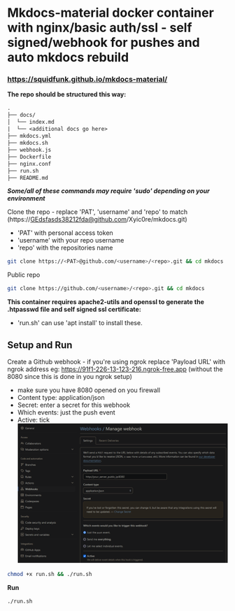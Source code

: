 # Mkdocs-material docker container with nginx/basic auth/ssl - self signed/webhook for pushes and auto mkdocs rebuild

### https://squidfunk.github.io/mkdocs-material/

**The repo should be structured this way:**

```
.
├── docs/
│  └── index.md
|  └── <additional docs go here>
├── mkdocs.yml
├── mkdocs.sh
├── webhook.js
├── Dockerfile
├── nginx.conf
├── run.sh
├── README.md
```

***Some/all of these commands may require 'sudo' depending on your environment***

Clone the repo - replace 'PAT', 'username' and 'repo' to match (https://GEdsfasds38212fda@github.com/Xyic0re/mkdocs.git)
 - 'PAT' with personal access token
 - 'username' with your repo username
 - 'repo' with the repositories name

```bash
git clone https://<PAT>@github.com/<username>/<repo>.git && cd mkdocs
```
Public repo
```bash
git clone https://github.com/<username>/<repo>.git && cd mkdocs
```

**This container requires apache2-utils and openssl to generate the .htpasswd file and self signed ssl certificate:** 
  - 'run.sh' can use 'apt install' to install these.

## Setup and Run

Create a Github webhook - if you're using ngrok replace 'Payload URL' with ngrok address eg: https://91f1-226-13-123-216.ngrok-free.app (without the 8080 since this is done in you ngrok setup)
 - make sure you have 8080 opened on you firewall
 - Content type: application/json
 - Secret: enter a secret for this webhook
 - Which events: just the push event
 - Active: tick
![alt text](image.png)

```bash
chmod +x run.sh && ./run.sh
```

**Run**
```bash
./run.sh
```